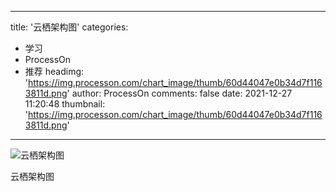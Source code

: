 
---
title: '云栖架构图'
categories: 
 - 学习
 - ProcessOn
 - 推荐
headimg: 'https://img.processon.com/chart_image/thumb/60d44047e0b34d7f1163811d.png'
author: ProcessOn
comments: false
date: 2021-12-27 11:20:48
thumbnail: 'https://img.processon.com/chart_image/thumb/60d44047e0b34d7f1163811d.png'
---

<div>   
<img class="thumb" alt="云栖架构图" src="https://img.processon.com/chart_image/thumb/60d44047e0b34d7f1163811d.png" referrerpolicy="no-referrer">
<p>云栖架构图</p>  
</div>
            
